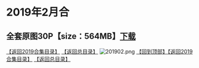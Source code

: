 # 2019年2月合
## 全套原图30P【size：564MB】[下载](https://474b.com/file/25713053-435045355)
[【返回2019合集目录】](/2019年VIP作品合集/README.md)
[【返回总目录】](/README.md)
![201902.png](https://www.nsaimg.com/2020/04/02/5e85ad2bf0849.png)
[【回到顶部】](#readme)[【返回2019合集目录】](/2019年VIP作品合集/README.md)
[【返回总目录】](/README.md)


